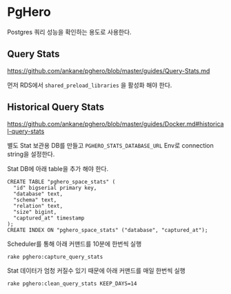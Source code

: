 # PgHero

Postgres 쿼리 성능을 확인하는 용도로 사용한다.

## Query Stats

https://github.com/ankane/pghero/blob/master/guides/Query-Stats.md

먼저 RDS에서 `shared_preload_libraries` 을 활성화 해야 한다.

## Historical Query Stats

https://github.com/ankane/pghero/blob/master/guides/Docker.md#historical-query-stats

별도 Stat 보관용 DB를 만들고 `PGHERO_STATS_DATABASE_URL` Env로 connection string을 설정한다.

Stat DB에 아래 table을 추가 해야 한다.

```
CREATE TABLE "pghero_space_stats" (
  "id" bigserial primary key,
  "database" text,
  "schema" text,
  "relation" text,
  "size" bigint,
  "captured_at" timestamp
);
CREATE INDEX ON "pghero_space_stats" ("database", "captured_at");
```

Scheduler를 통해 아래 커맨드를 10분에 한번씩 실행

```
rake pghero:capture_query_stats
```

Stat 데이터가 엄청 커질수 있기 때문에 아래 커맨드를 매일 한번씩 실행

```
rake pghero:clean_query_stats KEEP_DAYS=14
```
